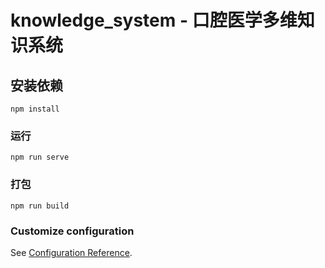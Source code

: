 # knowledge_system - 口腔医学多维知识系统

## 安装依赖
```
npm install
```

### 运行
```
npm run serve
```

### 打包
```
npm run build
```

### Customize configuration
See [Configuration Reference](https://cli.vuejs.org/config/).
